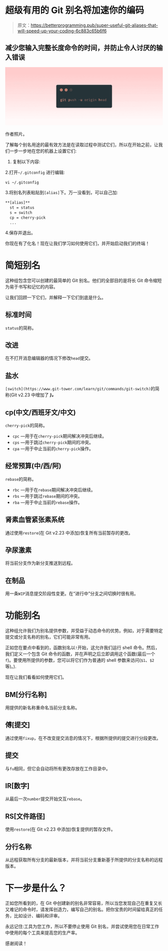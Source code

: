 # 超级有用的 Git 别名将加速你的编码

> 原文：<https://betterprogramming.pub/super-useful-git-aliases-that-will-speed-up-your-coding-6c883c65b6f6>

## 减少您输入完整长度命令的时间，并防止令人讨厌的输入错误

![](img/4d9a3d2e8dc7095393966ea230548caa.png)

作者照片。

了解每个别名用途的最有效方法是在读取过程中测试它们，所以在开始之前，让我们一步一步地在您的机器上设置它们:

1.  复制以下内容:

2.打开`~/.gitconfig` 进行编辑:

```
vi ~/.gitconfig
```

3.将别名列表粘贴到`[alias]`下。万一没看到，可以自己加:

```
**[alias]**
  st = status
  s = switch
  cp = cherry-pick
  ...
```

4.保存并退出。

你现在有了化名！现在让我们学习如何使用它们，并开始启动我们的终端！

# 简短别名

这种组包含您可以创建的最简单的 Git 别名。他们的全部目的是将长 Git 命令缩短为易于书写和记忆的内容。

让我们回顾一下它们，并解释一下它们到底是什么。

## 标准时间

`status`的简称。

## 改进

在不打开消息编辑器的情况下修改`head`提交。

## 盐水

`[switch](https://www.git-tower.com/learn/git/commands/git-switch)`的简称(Git v2.23 中增加了 ***)。***

## cp(中文/西班牙文/中文)

`cherry-pick`的简称。

*   `cpc` —用于在`cherry-pick`期间解决冲突后继续。
*   `cps` —用于跳过`cherry-pick`期间的冲突。
*   `cpa` —用于中止当前的`cherry-pick`操作。

## 经常预算(中/西/阿)

`rebase`的简称。

*   `rbc` —用于在`rebase`期间解决冲突后继续。
*   `rbs` —用于跳过`rebase`期间的冲突。
*   `rba` —用于中止当前的`rebase`操作。

## 肾素血管紧张素系统

通过使用`restore`(在 Git v2.23 中添加)恢复所有当前暂存的更改。

## 孕尿激素

将当前分支作为新分支推送到远程。

## 在制品

用一条`WIP`消息提交阶段性变更。在“进行中”分支之间切换时很有用。

# 功能别名

这种组允许我们为别名提供参数，并受益于动态命令的优势。例如，对于需要特定提交或分支名称的别名，它们可能非常有用。

正如您在要点中看到的，函数别名以`!`开始，这允许我们运行 shell 命令。然后，我们定义一个包含 Git 命令的函数，并在声明之后立即调用这个函数(最后一个`f`)。要使用所提供的参数，您可以将它们作为普通的 shell 参数来访问(`$1`、`$2`等)。).

现在让我们看看如何使用它们。

## BM[分行名称]

用提供的新名称重命名当前分支名称。

## 傅[提交]

通过使用`fixup`，在不改变提交消息的情况下，根据所提供的提交进行分段更改。

## 提交

与`fu`相同，但它会自动将所有更改存放在工作目录中。

## IR[数字]

从最后一次`number`提交开始交互`rebase`。

## RS[文件路径]

使用`restore`(在 Git v2.23 中添加)恢复提供的暂存文件。

## 分行名称

从远程获取所有分支的最新版本，并将当前分支重新基于所提供的分支名称的远程版本。

# 下一步是什么？

正如您所看到的，在 Git 中创建新的别名非常容易，所以当您发现自己在重复又长又难记的命令时，请发挥创造力，编写自己的别名。把你宝贵的时间留给真正的任务，比如设计、编码和评审。

永远记住:工具为您工作，所以不要停止使用 Git 别名，并尝试使用您在日常工作中使用的每个工具来提高您的生产率。

感谢阅读！